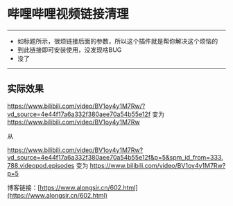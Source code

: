 # 哔哩哔哩视频链接清理

------------

- 如标题所示，很烦链接后面的参数，所以这个插件就是帮你解决这个烦恼的
- 到此链接即可安装使用，没发现啥BUG
- 没了

------------
## 实际效果
https://www.bilibili.com/video/BV1oy4y1M7Rw/?vd_source=4e44f17a6a332f380aee70a54b55e12f
变为
https://www.bilibili.com/video/BV1oy4y1M7Rw

从

https://www.bilibili.com/video/BV1oy4y1M7Rw?vd_source=4e44f17a6a332f380aee70a54b55e12f&p=5&spm_id_from=333.788.videopod.episodes
变为
https://www.bilibili.com/video/BV1oy4y1M7Rw?p=5

博客链接：[https://www.alongsir.cn/602.html](https://www.alongsir.cn/602.html)
